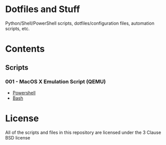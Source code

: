 # Dotfiles and Stuff
Python/Shell/PowerShell scripts, dotfiles/configuration files, automation scripts, etc.

# Contents
## Scripts
### 001 - MacOS X Emulation Script (QEMU)
- [Powershell](Scripts/PowerShell/001-osx-on-qemu)
- [Bash](Scripts/Bash/001-osx-on-qemu)

# License
All of the scripts and files in this repository are licensed under the 3 Clause BSD license
